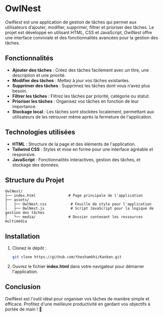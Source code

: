 # OwlNest

*OwlNest* est une application de gestion de tâches qui permet aux utilisateurs d’ajouter, modifier, supprimer, filtrer et prioriser des tâches. Le projet est développé en utilisant HTML, CSS et JavaScript, *OwlNest* offre une interface conviviale et des fonctionnalités avancées pour la gestion des tâches.

## Fonctionnalités

- **Ajouter des tâches** : Créez des tâches facilement avec un titre, une description et une priorité.
- **Modifier des tâches** : Mettez à jour vos tâches existantes.
- **Supprimer des tâches** : Supprimez les tâches dont vous n’avez plus besoin.
- **Filtrer les tâches** : Filtrez les tâches par priorité, catégorie ou statut.
- **Prioriser les tâches** : Organisez vos tâches en fonction de leur importance.
- **Stockage local** : Les tâches sont stockées localement, permettant aux utilisateurs de les retrouver même après la fermeture de l'application.

## Technologies utilisées

- **HTML** : Structure de la page et des éléments de l'application.
- **Tailwind CSS** : Styles et mise en forme pour une interface agréable et responsive.
- **JavaScript** : Fonctionnalités interactives, gestion des tâches, et stockage des données.

## Structure du Projet
```plaintext
OwlNest/
├── index.html               # Page principale de l'application
├── assets/
│   ├── OwlNest.css           # Feuille de style pour l'application
│   ├── OwlNest.js            # Script JavaScript pour la logique de gestion des tâches
│   └── media/               # Dossier contenant les ressources multimédia
```

## Installation

1. Clonez le dépôt :
   ```bash
   git clone https://github.com/theshamkhi/Kanban.git
   ```
2. Ouvrez le fichier **index.html** dans votre navigateur pour démarrer l'application.

## Conclusion

OwlNest est l'outil idéal pour organiser vos tâches de manière simple et efficace. Profitez d'une meilleure productivité en gardant vos objectifs à portée de main ! 🦉
